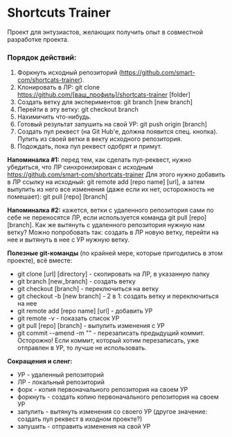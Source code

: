 # Shortcuts Trainer

Проект для энтузиастов, желающих получить опыт в совместной разработке проекта.

### Порядок действий:
 1. Форкнуть исходный репозиторий (https://github.com/smart-com/shortcats-trainer).
 2. Клонировать в ЛР: git clone https://github.com/[ваш_профиль]/shortcats-trainer [folder]
 3. Создать ветку для экспериментов: git branch [new branch]
 4. Перейти в эту ветку: git checkout branch
 5. Нахимичить что-нибудь.
 6. Готовый результат запушить на свой УР: git push origin [branch]
 7. Cоздать пул реквест (на Git Hub'e, должна появится спец. кнопка).
    Пулить из своей ветки в векту исходного репозитория.
 8. Подождать, пока пул реквест одобрят и примут.

**Напоминалка #1:** перед тем, как сделать пул-реквест, нужно убедиться,
что ЛР синхронизирован с исходным https://github.com/smart-com/shortcats-trainer
Для этого нужно добавить в ЛР ссылку на исходный: git remote add [repo name] [url],
а затем выпулить из него все изменения (даже если их нет, осторожность не помешает): git pull [repo] [branch]

**Напоминалка #2:** кажется, ветки с удаленного репозитория сами по себе не переносятся ЛР,
если используется команда git pull [repo] [branch]. Как же вытянуть с удаленного репозитория нужную нам ветку?
Можно попробовать так: создать в ЛР новую ветку, перейти на нее и вытянуть в нее с УР нужную ветку.

**Полезные git-команды** (по крайней мере, которые пригодились в этом проекте), всё вместе:
 - git clone [url] [directory] - скопировать на ЛР, в указанную папку
 - git branch [new_branch] - создать ветку
 - git checkout [branch] - переключиться на ветку
 - git checkout -b [new branch] - 2 в 1: создать ветку и переключиться на нее
 - git remote add [repo name] [url] - добавить УР
 - git remote -v - показать список УР
 - git pull [repo] [branch] - выпулить изменения с УР
 - git commit --amend -m "" - перезаписать предыдущий коммит. Осторожно! Если коммит, который хотим
   перезаписать, уже отправлен в УР, то лучше не использовать.

**Сокращения и сленг:**
- УР - удаленный репозиторий
- ЛР - локальный репозиторий
- форк - копия первоначального репозитория на своем УР
- форкнуть - создать копию первоначального репозитория на своем УР
- запулить - вытянуть изменения со своего УР (другое значение: создать пул реквест в иходном проекте?)
- запушить - отправить изменения на свой УР
